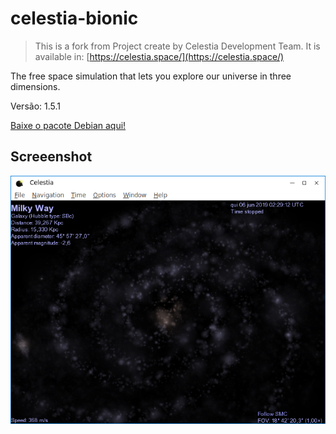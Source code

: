 # celestia-bionic

> This is a fork from Project create by Celestia Development Team. It is available in:
> [https://celestia.space/](https://celestia.space/)

The free space simulation that lets you explore our universe in three dimensions.

Versão: 1.5.1

[Baixe o pacote Debian aqui!](https://drive.google.com/uc?id=1MOEuKJb7HT2XYeAJ8o-BqesOZV39pPE6&export=download)

## Screeenshot

![](screenshot.png?raw=true)